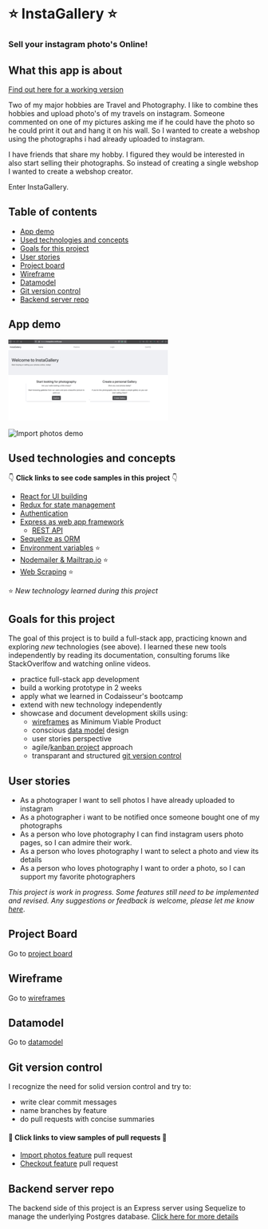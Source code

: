# ⭐ InstaGallery ⭐

### Sell your instagram photo's Online!

## What this app is about

[Find out here for a working version](https://instagallery.netlify.app/)

Two of my major hobbies are Travel and Photography. I like to combine thes hobbies and upload photo's of my travels on instagram. Someone commented on one of my pictures asking me if he could have the photo so he could print it out and hang it on his wall. So I wanted to create a webshop using the photographs i had already uploaded to instagram.

I have friends that share my hobby. I figured they would be interested in also start selling their photographs. So instead of creating a single webshop I wanted to create a webshop creator.

Enter InstaGallery.

## Table of contents

- [App demo](#App-demo)
- [Used technologies and concepts](#used-technologies-and-concepts)
- [Goals for this project](#goals-for-this-project)
- [User stories](#user-stories)
- [Project board](#project-board)
- [Wireframe](#wireframe)
- [Datamodel](#datamodel)
- [Git version control](#git-version-control)
- [Backend server repo](#backend-server-repo)

## App demo

![Instagallery demo](https://github.com/Til-van-Sluisveld/FE-InstaGallery/blob/development/project/InstaGallery%20mvp.gif)

![Import photos demo](https://github.com/Til-van-Sluisveld/FE-InstaGallery/blob/development/project/InstaImport%20mvp.gif)

## Used technologies and concepts

👇 **Click links to see code samples in this project** 👇

- [React for UI building](https://github.com/Til-van-Sluisveld/FE-InstaGallery/blob/master/src/App.js)
- [Redux for state management](https://github.com/Til-van-Sluisveld/FE-InstaGallery/tree/master/src/store)
- [Authentication](https://github.com/Til-van-Sluisveld/FE-InstaGallery/tree/master/src/store)
- [Express as web app framework](https://github.com/Til-van-Sluisveld/BE-InstaGallery/blob/master/index.js)
  - [REST API](https://github.com/Til-van-Sluisveld/BE-InstaGallery/blob/master/routers/galleries.js)
- [Sequelize as ORM](https://github.com/Til-van-Sluisveld/BE-InstaGallery/blob/master/models/photo.js)
- [Environment variables](https://github.com/Til-van-Sluisveld/FE-InstaGallery/blob/master/src/config/constants.js) ⭐
- [Nodemailer & Mailtrap.io](https://github.com/Til-van-Sluisveld/BE-InstaGallery/blob/master/routers/invoices.js) ⭐
- [Web Scraping](https://github.com/Til-van-Sluisveld/FE-InstaGallery/blob/master/src/pages/InstaImport/index.js) ⭐

⭐ _New technology learned during this project_

## Goals for this project

The goal of this project is to build a full-stack app, practicing known and exploring _new_ technologies (see above). I learned these new tools independently by reading its documentation, consulting forums like StackOverlfow and watching online videos.

- practice full-stack app development
- build a working prototype in 2 weeks
- apply what we learned in Codaisseur's bootcamp
- extend with new technology independently
- showcase and document development skills using:
  - [wireframes](https://github.com/Til-van-Sluisveld/FE-InstaGallery/tree/development/project/Wireframes) as Minimum Viable Product
  - conscious [data model](https://github.com/Til-van-Sluisveld/FE-InstaGallery/blob/development/project/DataModel.png) design
  - user stories perspective
  - agile/[kanban project](https://github.com/Til-van-Sluisveld/FE-InstaGallery/projects/1) approach
  - transparant and structured [git version control](#git-version-control)

## User stories

- As a photograper I want to sell photos I have already uploaded to instagram
- As a photographer i want to be notified once someone bought one of my photographs
- As a person who love photography I can find instagram users photo pages, so I can admire their work.
- As a person who loves photography I want to select a photo and view its details
- As a person who loves photography I want to order a photo, so I can support my favorite photographers

_This project is work in progress. Some features still need to be implemented and revised. Any suggestions or feedback is welcome, please let me know [here](https://www.linkedin.com/in/tilvansluisveld/)_.

## Project Board

Go to [project board](https://github.com/Til-van-Sluisveld/FE-InstaGallery/projects/1)

## Wireframe

Go to [wireframes](https://github.com/Til-van-Sluisveld/FE-InstaGallery/tree/development/project/Wireframes)

## Datamodel

Go to [datamodel](https://github.com/Til-van-Sluisveld/FE-InstaGallery/blob/development/project/DataModel.png)

## Git version control

I recognize the need for solid version control and try to:

- write clear commit messages
- name branches by feature
- do pull requests with concise summaries

#### 👀 Click links to view samples of pull requests 👀

- [Import photos feature](https://github.com/Til-van-Sluisveld/FE-InstaGallery/pull/6) pull request
- [Checkout feature](https://github.com/Til-van-Sluisveld/BE-InstaGallery/pull/5) pull request

## Backend server repo

The backend side of this project is an Express server using Sequelize to manage the underlying Postgres database. [Click here for more details](https://github.com/Til-van-Sluisveld/BE-InstaGallery)
